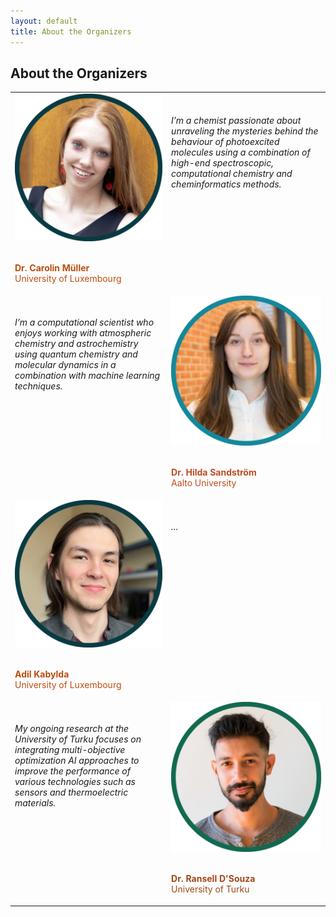```yaml
---
layout: default
title: About the Organizers
---
```


## About the Organizers

<table>
    <tr> </tr>
<tr VALIGN=TOP>
  <td width="300"> 
      <img width=250 src='https://raw.githubusercontent.com/ESTML/ESTML.github.io/main/assets/img/carolin_mueller.png'> 
      <br> <br>
      <p style="color:#bc4e0f";> <b>Dr. Carolin Müller</b> <br> University of Luxembourg </p>
  </td>
  <td width="300"> <br> <br> <i> I’m a chemist passionate about unraveling the mysteries behind the behaviour of photoexcited molecules using a combination of high-end spectroscopic, computational chemistry and cheminformatics methods. </i> </td>
</tr>
    
<tr VALIGN=TOP>
  <td width="300"> <br> <br> <i> I’m a computational scientist who enjoys working with atmospheric chemistry and astrochemistry using quantum chemistry and molecular dynamics in a combination with machine learning techniques.  </i> </td>
  <td width="300">
     <img width=250 src='https://raw.githubusercontent.com/ESTML/ESTML.github.io/main/assets/img/hilda_sandstroem.png'> 
    <br> <br>
      <p style="color:#bc4e22";> <b>Dr. Hilda Sandström</b> <br> Aalto University </p>
  </td>
</tr>
    
<tr VALIGN=TOP>
  <td width="300">
      <img width=250 src='https://raw.githubusercontent.com/ESTML/ESTML.github.io/main/assets/img/adil_kabylda.png'> 
      <br> <br>
      <p style="color:#bc4e0f";> <b>Adil Kabylda </b> <br> University of Luxembourg </p>
  </td>
  <td width="300"> <br> <br> <i> ... </i> </td>
</tr>

<tr VALIGN=TOP>
  <td width="300"> <br> <br> <i> My ongoing research at the University of Turku focuses on integrating multi-objective optimization AI approaches to improve the performance of various technologies such as sensors and thermoelectric materials. </i> </td>
  <td width="300"> 
    <img width=250 src='https://raw.githubusercontent.com/ESTML/ESTML.github.io/main/assets/img/ransell_dsouza.png'> 
    <br> <br>
      <p style="color:#a24818";> <b>Dr. Ransell D'Souza</b> <br> University of Turku </p>
  </td>
</tr>

</table>
